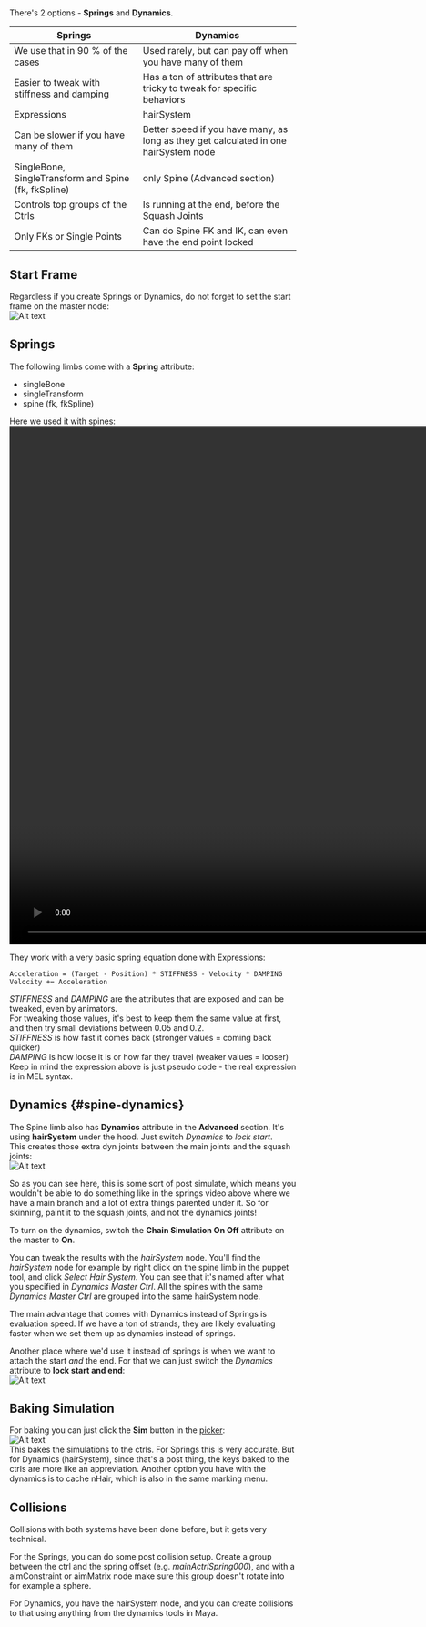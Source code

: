 # <!-- dummy title to prevent auto-generated one-->

There's 2 options - **Springs** and **Dynamics**.

| Springs                                              | Dynamics                                                                             |
|------------------------------------------------------|--------------------------------------------------------------------------------------
| We use that in 90 % of the cases                     | Used rarely, but can pay off when you have many of them                              |
| Easier to tweak with stiffness and damping           | Has a ton of attributes that are tricky to tweak for specific behaviors              |
| Expressions                                          | hairSystem                                                                           |
| Can be slower if you have many of them               | Better speed if you have many, as long as they get calculated in one hairSystem node |
| SingleBone, SingleTransform and Spine (fk, fkSpline) | only Spine (Advanced section)                                                        |
| Controls top groups of the Ctrls                     | Is running at the end, before the Squash Joints                                      |
| Only FKs or Single Points                            | Can do Spine FK and IK, can even have the end point locked                           |


## Start Frame
Regardless if you create Springs or Dynamics, do not forget to set the start frame on the master node:  
![Alt text](../images/dynamics_startFrame.jpg)


## Springs
The following limbs come with a **Spring** attribute:

 * singleBone    
 * singleTransform    
 * spine (fk, fkSpline)

Here we used it with spines:  
<video autoplay muted loop controls width="1820">
    <source src="../../images/dynamics_branchSprings.mp4" type="video/mp4">
    Your browser does not support the video tag.
</video>


They work with a very basic spring equation done with Expressions:
```
Acceleration = (Target - Position) * STIFFNESS - Velocity * DAMPING
Velocity += Acceleration
```
*STIFFNESS* and *DAMPING* are the attributes that are exposed and can be tweaked, even by animators.   
For tweaking those values, it's best to keep them the same value at first, and then try small deviations between 0.05 and 0.2.   
*STIFFNESS* is how fast it comes back (stronger values = coming back quicker)  
*DAMPING* is how loose it is or how far they travel (weaker values = looser)  
Keep in mind the expression above is just pseudo code - the real expression is in MEL syntax.


## Dynamics {#spine-dynamics}
The Spine limb also has **Dynamics** attribute in the **Advanced** section. It's using **hairSystem** under the hood.
Just switch *Dynamics* to *lock start*.  
This creates those extra dyn joints between the main joints and the squash joints:  
![Alt text](../images/dynamics_joints.jpg)  

So as you can see here, this is some sort of post simulate, which means you wouldn't be able to do something like in the springs
video above where we have a main branch and a lot of extra things parented under it.
So for skinning, paint it to the squash joints, and not the dynamics joints!

To turn on the dynamics, switch the **Chain Simulation On Off** attribute on the master to **On**.

You can tweak the results with the *hairSystem* node. You'll find the *hairSystem* node for example by right click on the spine
limb in the puppet tool, and click *Select Hair System*. 
You can see that it's named after what you specified in *Dynamics Master Ctrl*. All the spines with the same *Dynamics Master Ctrl*
are grouped into the same hairSystem node.

The main advantage that comes with Dynamics instead of Springs is evaluation speed. If we have a ton of strands, they 
are likely evaluating faster when we set them up as dynamics instead of springs.

Another place where we'd use it instead of springs is when we want to attach the start *and* the end. For that we can just switch 
the *Dynamics* attribute to **lock start and end**:  
![Alt text](../images/dynamics_spineTwoEndPoints.gif)  


## Baking Simulation
For baking you can just click the **Sim** button in the [picker](../tools/animTool.mod):  
![Alt text](../images/dynamics_bakeoptions.jpg)   
This bakes the simulations to the ctrls. 
For Springs this is very accurate. But for Dynamics (hairSystem), since that's a post thing, the keys baked to the ctrls are more like an appreviation. 
Another option you have with the dynamics is to cache nHair, which is also in the same marking menu.



## Collisions
Collisions with both systems have been done before, but it gets very technical.

For the Springs, you can do some post collision setup. Create a group between the ctrl and the spring offset 
(e.g. *mainActrlSpring000*), and with a aimConstraint or aimMatrix node make sure this group doesn't rotate into for example
a sphere. 

For Dynamics, you have the hairSystem node, and you can create collisions to that using anything from the dynamics tools in Maya.


